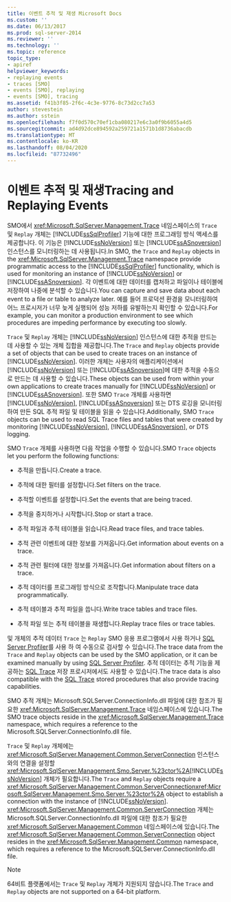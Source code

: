 ```yaml
---
title: 이벤트 추적 및 재생 Microsoft Docs
ms.custom: ''
ms.date: 06/13/2017
ms.prod: sql-server-2014
ms.reviewer: ''
ms.technology: ''
ms.topic: reference
topic_type:
- apiref
helpviewer_keywords:
- replaying events
- traces [SMO]
- events [SMO], replaying
- events [SMO], tracing
ms.assetid: f41b3f85-2f6c-4c3e-9776-8c73d2cc7a53
author: stevestein
ms.author: sstein
ms.openlocfilehash: f7f0d570c70ef1cba080217e6c3a0f9b6055a4d5
ms.sourcegitcommit: ad4d92dce894592a259721a1571b1d8736abacdb
ms.translationtype: MT
ms.contentlocale: ko-KR
ms.lasthandoff: 08/04/2020
ms.locfileid: "87732496"
---
```

# <a name="tracing-and-replaying-events"></a><span data-ttu-id="29e30-102">이벤트 추적 및 재생</span><span class="sxs-lookup"><span data-stu-id="29e30-102">Tracing and Replaying Events</span></span>
  <span data-ttu-id="29e30-103">SMO에서 <xref:Microsoft.SqlServer.Management.Trace> 네임스페이스의 `Trace` 및 `Replay` 개체는 [!INCLUDE[ssSqlProfiler](../../../includes/sssqlprofiler-md.md)] 기능에 대한 프로그래밍 방식 액세스를 제공합니다. 이 기능은 [!INCLUDE[ssNoVersion](../../../includes/ssnoversion-md.md)] 또는 [!INCLUDE[ssASnoversion](../../../includes/ssasnoversion-md.md)] 인스턴스를 모니터링하는 데 사용됩니다.</span><span class="sxs-lookup"><span data-stu-id="29e30-103">In SMO, the `Trace` and `Replay` objects in the <xref:Microsoft.SqlServer.Management.Trace> namespace provide programmatic access to the [!INCLUDE[ssSqlProfiler](../../../includes/sssqlprofiler-md.md)] functionality, which is used for monitoring an instance of [!INCLUDE[ssNoVersion](../../../includes/ssnoversion-md.md)] or [!INCLUDE[ssASnoversion](../../../includes/ssasnoversion-md.md)].</span></span> <span data-ttu-id="29e30-104">각 이벤트에 대한 데이터를 캡처하고 파일이나 테이블에 저장하여 나중에 분석할 수 있습니다.</span><span class="sxs-lookup"><span data-stu-id="29e30-104">You can capture and save data about each event to a file or table to analyze later.</span></span> <span data-ttu-id="29e30-105">예를 들어 프로덕션 환경을 모니터링하여 어느 프로시저가 너무 늦게 실행되어 성능 저하를 유발하는지 확인할 수 있습니다.</span><span class="sxs-lookup"><span data-stu-id="29e30-105">For example, you can monitor a production environment to see which procedures are impeding performance by executing too slowly.</span></span>  
  
 <span data-ttu-id="29e30-106">`Trace` 및 `Replay` 개체는 [!INCLUDE[ssNoVersion](../../../includes/ssnoversion-md.md)] 인스턴스에 대한 추적을 만드는 데 사용할 수 있는 개체 집합을 제공합니다.</span><span class="sxs-lookup"><span data-stu-id="29e30-106">The `Trace` and `Replay` objects provide a set of objects that can be used to create traces on an instance of [!INCLUDE[ssNoVersion](../../../includes/ssnoversion-md.md)].</span></span> <span data-ttu-id="29e30-107">이러한 개체는 사용자의 애플리케이션에서 [!INCLUDE[ssNoVersion](../../../includes/ssnoversion-md.md)] 또는 [!INCLUDE[ssASnoversion](../../../includes/ssasnoversion-md.md)]에 대한 추적을 수동으로 만드는 데 사용할 수 있습니다.</span><span class="sxs-lookup"><span data-stu-id="29e30-107">These objects can be used from within your own applications to create traces manually for [!INCLUDE[ssNoVersion](../../../includes/ssnoversion-md.md)] or [!INCLUDE[ssASnoversion](../../../includes/ssasnoversion-md.md)].</span></span> <span data-ttu-id="29e30-108">또한 SMO `Trace` 개체를 사용하면 [!INCLUDE[ssNoVersion](../../../includes/ssnoversion-md.md)], [!INCLUDE[ssASnoversion](../../../includes/ssasnoversion-md.md)] 또는 DTS 로깅을 모니터링하여 만든 SQL 추적 파일 및 테이블을 읽을 수 있습니다.</span><span class="sxs-lookup"><span data-stu-id="29e30-108">Additionally, SMO `Trace` objects can be used to read SQL Trace files and tables that were created by monitoring [!INCLUDE[ssNoVersion](../../../includes/ssnoversion-md.md)], [!INCLUDE[ssASnoversion](../../../includes/ssasnoversion-md.md)], or DTS logging.</span></span>  
  
 <span data-ttu-id="29e30-109">SMO `Trace` 개체를 사용하면 다음 작업을 수행할 수 있습니다.</span><span class="sxs-lookup"><span data-stu-id="29e30-109">SMO `Trace` objects let you perform the following functions:</span></span>  
  
-   <span data-ttu-id="29e30-110">추적을 만듭니다.</span><span class="sxs-lookup"><span data-stu-id="29e30-110">Create a trace.</span></span>  
  
-   <span data-ttu-id="29e30-111">추적에 대한 필터를 설정합니다.</span><span class="sxs-lookup"><span data-stu-id="29e30-111">Set filters on the trace.</span></span>  
  
-   <span data-ttu-id="29e30-112">추적할 이벤트를 설정합니다.</span><span class="sxs-lookup"><span data-stu-id="29e30-112">Set the events that are being traced.</span></span>  
  
-   <span data-ttu-id="29e30-113">추적을 중지하거나 시작합니다.</span><span class="sxs-lookup"><span data-stu-id="29e30-113">Stop or start a trace.</span></span>  
  
-   <span data-ttu-id="29e30-114">추적 파일과 추적 테이블을 읽습니다.</span><span class="sxs-lookup"><span data-stu-id="29e30-114">Read trace files, and trace tables.</span></span>  
  
-   <span data-ttu-id="29e30-115">추적 관련 이벤트에 대한 정보를 가져옵니다.</span><span class="sxs-lookup"><span data-stu-id="29e30-115">Get information about events on a trace.</span></span>  
  
-   <span data-ttu-id="29e30-116">추적 관련 필터에 대한 정보를 가져옵니다.</span><span class="sxs-lookup"><span data-stu-id="29e30-116">Get information about filters on a trace.</span></span>  
  
-   <span data-ttu-id="29e30-117">추적 데이터를 프로그래밍 방식으로 조작합니다.</span><span class="sxs-lookup"><span data-stu-id="29e30-117">Manipulate trace data programmatically.</span></span>  
  
-   <span data-ttu-id="29e30-118">추적 테이블과 추적 파일을 씁니다.</span><span class="sxs-lookup"><span data-stu-id="29e30-118">Write trace tables and trace files.</span></span>  
  
-   <span data-ttu-id="29e30-119">추적 파일 또는 추적 테이블을 재생합니다.</span><span class="sxs-lookup"><span data-stu-id="29e30-119">Replay trace files or trace tables.</span></span>  
  
 <span data-ttu-id="29e30-120">및 개체의 추적 데이터 `Trace` 는 `Replay` SMO 응용 프로그램에서 사용 하거나 [SQL Server Profiler](../../../tools/sql-server-profiler/sql-server-profiler.md)를 사용 하 여 수동으로 검사할 수 있습니다.</span><span class="sxs-lookup"><span data-stu-id="29e30-120">The trace data from the `Trace` and `Replay` objects can be used by the SMO application, or it can be examined manually by using [SQL Server Profiler](../../../tools/sql-server-profiler/sql-server-profiler.md).</span></span> <span data-ttu-id="29e30-121">추적 데이터는 추적 기능을 제공하는 [SQL Trace](../../sql-trace/sql-trace.md) 저장 프로시저에서도 사용할 수 있습니다.</span><span class="sxs-lookup"><span data-stu-id="29e30-121">The trace data is also compatible with the [SQL Trace](../../sql-trace/sql-trace.md) stored procedures that also provide tracing capabilities.</span></span>  
  
 <span data-ttu-id="29e30-122">SMO 추적 개체는 Microsoft.SQLServer.ConnectionInfo.dll 파일에 대한 참조가 필요한 <xref:Microsoft.SqlServer.Management.Trace> 네임스페이스에 있습니다.</span><span class="sxs-lookup"><span data-stu-id="29e30-122">The SMO trace objects reside in the <xref:Microsoft.SqlServer.Management.Trace> namespace, which requires a reference to the Microsoft.SQLServer.ConnectionInfo.dll file.</span></span>  
  
 <span data-ttu-id="29e30-123">`Trace` 및 `Replay` 개체에는 <xref:Microsoft.SqlServer.Management.Common.ServerConnection> 인스턴스와의 연결을 설정할 <xref:Microsoft.SqlServer.Management.Smo.Server.%23ctor%2A>[!INCLUDE[ssNoVersion](../../../includes/ssnoversion-md.md)] 개체가 필요합니다.</span><span class="sxs-lookup"><span data-stu-id="29e30-123">The `Trace` and `Replay` objects require a <xref:Microsoft.SqlServer.Management.Common.ServerConnection><xref:Microsoft.SqlServer.Management.Smo.Server.%23ctor%2A> object to establish a connection with the instance of [!INCLUDE[ssNoVersion](../../../includes/ssnoversion-md.md)].</span></span> <span data-ttu-id="29e30-124"><xref:Microsoft.SqlServer.Management.Common.ServerConnection> 개체는 Microsoft.SQLServer.ConnectionInfo.dll 파일에 대한 참조가 필요한 <xref:Microsoft.SqlServer.Management.Common> 네임스페이스에 있습니다.</span><span class="sxs-lookup"><span data-stu-id="29e30-124">The <xref:Microsoft.SqlServer.Management.Common.ServerConnection> object resides in the <xref:Microsoft.SqlServer.Management.Common> namespace, which requires a reference to the Microsoft.SQLServer.ConnectionInfo.dll file.</span></span>  
  
> [!NOTE]  
>  <span data-ttu-id="29e30-125">64비트 플랫폼에서는 `Trace` 및 `Replay` 개체가 지원되지 않습니다.</span><span class="sxs-lookup"><span data-stu-id="29e30-125">The `Trace` and `Replay` objects are not supported on a 64-bit platform.</span></span>  
  
  

